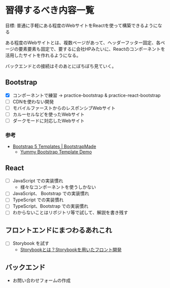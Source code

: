 # 習得するべき内容一覧

目標: 普通に手軽にある程度のWebサイトをReactを使って構築できるようになる

ある程度のWebサイトとは、複数ページがあって、ヘッダーフッター固定、各ページの要素要素も固定で、要するに会社HPみたいに、Reactのコンポーネントを活用したサイトを作れるようになる。

バックエンドとの接続はそのあとにぼちぼち見ていく。

## Bootstrap

- [x] コンポーネントで練習 -> practice-bootstrap & practice-react-bootstrap
- [ ] CDNを使わない開発
- [ ] モバイルファーストからのレスポンシブWebサイト
- [ ] カルーセルなどを使ったWebサイト
- [ ] ダークモードに対応したWebサイト

### 参考

- [Bootstrap 5 Templates | BootstrapMade](https://bootstrapmade.com/bootstrap-5-templates/)
  - [Yummy Bootstrap Template Demo](https://bootstrapmade.com/demo/Yummy/)

## React

- [ ] JavaScript での実装慣れ
  - 様々なコンポーネントを使うしかない
- [ ] JavaScript、 Bootstrap での実装慣れ
- [ ] TypeScript での実装慣れ
- [ ] TypeScript、Bootstrap での実装慣れ
- [ ] わからないことはリポジトリ等で試して、解説を書き残す

## フロントエンドにまつわるあれこれ

- [ ] Storybook を試す
  - [Storybookとは？Storybookを用いたフロント開発](https://zenn.dev/fullyou/articles/853b77a3ce9144)

## バックエンド

- お問い合わせフォームの作成